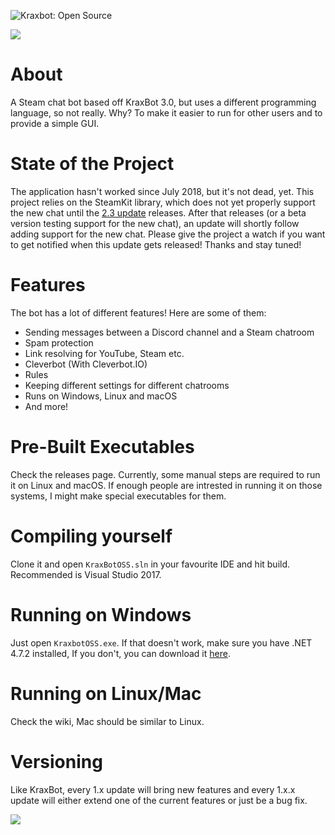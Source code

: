 ![Kraxbot: Open Source](https://vgy.me/ZA2UEo.png)

![](https://vgy.me/5OSfs8.png)

# About
A Steam chat bot based off KraxBot 3.0, but uses a different programming language, so not really.
Why? To make it easier to run for other users and to provide a simple GUI.

# State of the Project
The application hasn't worked since July 2018, but it's not dead, yet. This project relies on the SteamKit library, which does not yet properly support the new chat until the [2.3 update](https://github.com/SteamRE/SteamKit/projects/2) releases. After that releases (or a beta version testing support for the new chat), an update will shortly follow adding support for the new chat. Please give the project a watch if you want to get notified when this update gets released! Thanks and stay tuned!

# Features
The bot has a lot of different features! Here are some of them:

* Sending messages between a Discord channel and a Steam chatroom
* Spam protection
* Link resolving for YouTube, Steam etc.
* Cleverbot (With Cleverbot.IO)
* Rules
* Keeping different settings for different chatrooms
* Runs on Windows, Linux and macOS
* And more!

# Pre-Built Executables
Check the releases page. Currently, some manual steps are required to run it on Linux and macOS. If enough people are intrested in running it on those systems, I might make special executables for them.

# Compiling yourself
Clone it and open `KraxBotOSS.sln` in your favourite IDE and hit build. Recommended is Visual Studio 2017.

# Running on Windows
Just open `KraxbotOSS.exe`. If that doesn't work, make sure you have .NET 4.7.2 installed,
If you don't, you can download it [here](https://www.microsoft.com/net/download/thank-you/net472).

# Running on Linux/Mac
Check the wiki, Mac should be similar to Linux.

# Versioning
Like KraxBot, every 1.x update will bring new features and every 1.x.x update will either extend one of the current features or just be a bug fix.

![](http://orig11.deviantart.net/ffbe/f/2016/309/6/c/sombra_by_witchtaunter-danekeh.gif)
